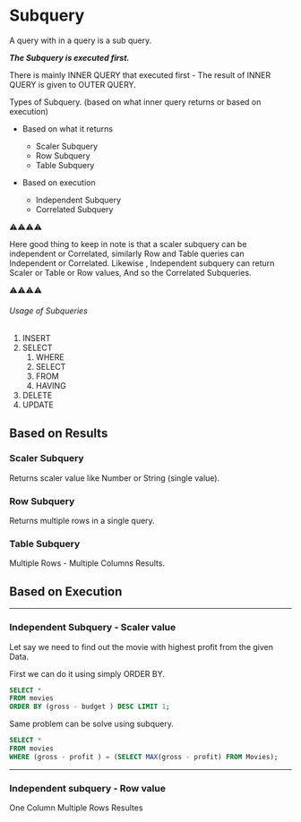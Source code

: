 # Subquery

A query with in a query is a sub query.

***The Subquery is executed first.***

There is mainly INNER QUERY that executed first - The result of INNER QUERY is given to OUTER QUERY.

Types of Subquery. (based on what inner query returns or based on execution)

* Based on what it returns

  * Scaler Subquery
  * Row Subquery
  * Table Subquery
* Based on execution

  * Independent Subquery
  * Correlated Subquery

⚠⚠⚠⚠

Here good thing to keep in note is that a scaler subquery can be independent or Correlated, similarly Row and Table queries can Independent or Correlated. Likewise , Independent subquery can return Scaler or Table or Row values, And so the Correlated Subqueries.

⚠⚠⚠⚠

###### Usage of Subqueries

1. INSERT
2. SELECT
   1. WHERE
   2. SELECT
   3. FROM
   4. HAVING
3. DELETE
4. UPDATE

## Based on Results

### Scaler Subquery

Returns scaler value like Number or String (single value).

### Row Subquery

Returns multiple rows in a single query.

### Table Subquery

Multiple Rows - Multiple Columns Results.

## Based on Execution

---

### Independent Subquery - Scaler value

Let say we need to find out the movie with highest profit from the given Data.

First we can do it using simply ORDER BY.

```sql
SELECT *
FROM movies
ORDER BY (gross - budget ) DESC LIMIT 1;
```

Same problem can be solve using subquery.

```sql
SELECT *
FROM movies
WHERE (gross - profit ) = (SELECT MAX(gross - profit) FROM Movies);
```

---

### Independent subquery - Row value

One Column Multiple Rows Resultes
